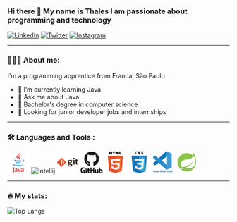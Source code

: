 ### Hi there 👋 My name is Thales I am passionate about programming and technology

[![LinkedIn](https://img.shields.io/badge/LinkedIn-0077B5?style=for-the-badge&logo=linkedin&logoColor=white)](https://www.linkedin.com/in/thales32k/)
[![Twitter](https://img.shields.io/badge/Twitter-1DA1F2?style=for-the-badge&logo=twitter&logoColor=white)](https://twitter.com/t_eduzinho)
[![Instagram](https://img.shields.io/badge/Instagram-E4405F?style=for-the-badge&logo=instagram&logoColor=white)](https://www.instagram.com/thales_eduz/?next=%2F)

---

### 👨🏻‍💻 About me:

I'm a programming apprentice from Franca, São Paulo

- 🌱 I’m currently learning Java
- 💬 Ask me about Java
- 📖 Bachelor's degree in computer science
- 🏃 Looking for junior developer jobs and internships

---

### 🛠️ Languages and Tools :

<div>
  <img src="java-original-wordmark.svg" alt="Java" title="Java" alt="Java" width="50" height="50" style="max-width: 100%;">
  <img src="icons8-intellij-idea" alt="Intellij" title="Intellij" alt="Intellij" width="50" height="50" style="max-width: 100%;">
  <img src="git-original-wordmark.svg" alt="Git" title="Git" alt="Git" width="50" height="50" style="max-width: 100%;">
  <img src="github-original-wordmark.svg" alt="Github" title="Github" alt="Github" width="50" height="50" style="max-width: 100%;">
  <img src="html5-original-wordmark.svg" alt="Html" title="Html" alt="Html" width="50" height="50" style="max-width: 100%;">
  <img src="css3-original-wordmark.svg" alt="Css" title="Css" alt="Css" width="50" height="50" style="max-width: 100%;">
  <img src="vscode-original-wordmark.svg" alt="Vscode" title="Vscode" alt="Vscode" width="50" height="50" style="max-width: 100%;">
  <img src="icons8-logotipo-da-primavera.svg" alt="Vscode" title="Vscode" alt="Vscode" width="50" height="50" style="max-width: 100%;">
</div> 

---

### 🔥 My stats: 
![Top Langs](https://github-readme-stats.vercel.app/api/top-langs/?username=thales32k0&layout=compact)
